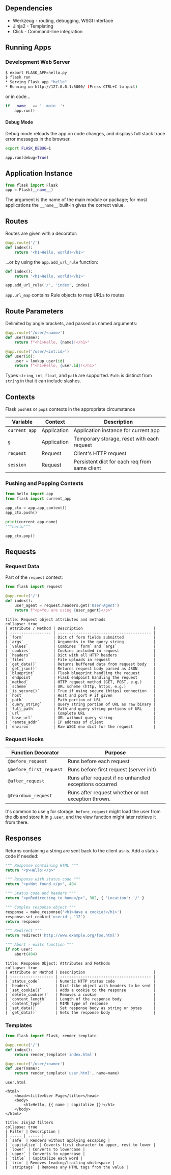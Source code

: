 
```toc
```

## Dependencies
- Werkzeug - routing, debugging, WSGI Interface
- Jinja2 - Templating
- Click - Command-line integration

## Running Apps
### Development Web Server
```bash
$ export FLASK_APP=hello.py
$ flask run
* Serving Flask app "hello"
* Running on http://127.0.0.1:5000/ (Press CTRL+C to quit)
```
or in code...
```python
if __name__ == '__main__':
	app.run()
```

#### Debug Mode
Debug mode reloads the app on code changes, and displays full stack trace error messages in the browser.
```bash
export FLASK_DEBUG=1
```

```python
app.run(debug=True)
```

## Application Instance
```python
from flask import Flask
app = Flask(__name__)
```

The argument is the name of the main module or package; for most applications the `__name__` built-in gives the correct value.

## Routes
Routes are given with a decorator:
```python
@app.route('/')
def index():
	return '<h1>Hello, world!</h1>'
```

...or by using the `app.add_url_rule` function:
```python
def index():
	return '<h1>Hello, world!</h1>'

app.add_url_rule('/', 'index', index)
```

`app.url_map` contains Rule objects to map URLs to routes


## Route Parameters
Delimited by angle brackets, and passed as named arguments:
```python
@app.route('/user/<name>')
def user(name):
	return f"<h1>Hello, {name}!</h1>"

@app.route('/user/<int:id>')
def user(id):
	user = lookup_user(id)
	return f"<h1>Hello, {user.id}!</h1>"
```

Types `string`, `int`, `float`, and `path` are supported.
`Path` is distinct from `string` in that it can include slashes.

## Contexts
Flask `push`es or `pop`s contexts in the appropriate circumstance

| Variable      | Context     | Description                                   |
| ------------- | ----------- | --------------------------------------------- |
| `current_app` | Application | Application instance for current app          |
| `g`           | Application | Temporary storage, reset with each request    |
| `request`     | Request     | Client's HTTP request                         |
| `session`     | Request     | Persistent dict for each req from same client |

### Pushing and Popping Contexts

```python
from hello import app
from flask import current_app

app_ctx = app.app_context()
app_ctx.push()

print(current_app.name)
"""hello"""

app_ctx.pop()
```

## Requests

### Request Data
Part of the `request` context:
```python
from flask import request

@app.route('/')
def index():
	user_agent = request.headers.get('User-Agent')
	return f"<p>You are using {user_agent}</p>"
```

```ad-note
title: Request object attributes and methods
collapse: true
| Attribute / Method | Description                               |
| ------------------ | ----------------------------------------- |
| `form`             | Dict of form fields submitted             |
| `args`             | Arguments in the query string             |
| `values`           | Combines `form` and `args`                |
| `cookies`          | Cookies included in request               |
| `headers`          | Dict with all HTTP headers                |
| `files`            | File uploads in request                   |
| `get_data()`       | Returns buffered data from request body   |
| `get_json()`       | Returns request body parsed as JSON       |
| `blueprint`        | Flask blueprint handling the request      |
| `endpoint`         | Flask endpoint handling the request       |
| `method`           | HTTP request method (GET, POST, e.g.)     |
| `scheme`           | URL scheme (http, https, e.g.)            |
| `is_secure()`      | True if using secure (https) connection   |
| `host`             | Host and port # if given                  |
| `path`             | Path portion of URL                       |
| `query_string`     | Query string portion of URL as raw binary |
| `full_path`        | Path and query string portions of URL     |
| `url`              | Complete URL                              |
| `base_url`         | URL without query string                  |
| `remote_addr`      | IP address of client                      |
| `environ`          | Raw WSGI env dict for the request         |
```

### Request Hooks
| Function Decorator      | Purpose                                                |
| ----------------------- | ------------------------------------------------------ |
| `@before_request`       | Runs before each request                               |
| `@before_first_request` | Runs before first request (server init)                |
| `@after_request`        | Runs after request if no unhandled exceptions occurred |
| `@teardown_request`     | Runs after request whether or not exception thrown.                                                       |

It's common to use `g` for storage. `before_request` might load the user from the db and store it in `g.user`, and the view function might later retrieve it from there.

## Responses
Returns containing a string are sent back to the client as-is.
Add a status code if needed:
```python
""" Response containing HTML """
return "<p>Hello!</p>"

""" Response with status code """
return "<p>Not found.</p>", 404

""" Status code and headers """
return "<p>Redirecting to home</p>", 302, { 'Location': '/' }

""" Complex response object """
response = make_response('<h1>Have a cookie!</h1>')
response.set_cookie('userid', '12')
return response

""" Redirect """
return redirect('http://www.example.org/foo.html')

""" Abort - exits function """
if not user:
	abort(404)
```

```ad-note
title: Response Object: Attributes and Methods
collapse: true
| Attribute or Method | Description                              |
| ------------------- | ---------------------------------------- |
| `status_code`       | Numeric HTTP status code                 |
| `headers`           | Dict-like object with headers to be sent |
| `set_cookie()`      | Adds a cookie to the response            |
| `delete_cookie()`   | Removes a cookie                         |
| `content_length`    | Length of the response body              |
| `content_type`      | MIME type of response                    |
| `set_data()`        | Set response body as string or bytes     |
| `get_data()`        | Gets the response body                   |
```

### Templates
```python
from flask import Flask, render_template

@app.route('/')
def index():
	return render_template('index.html')

@app.route('/user/<name>')
def user(name):
	return render_template('user.html', name=name)
```

`user.html`
```jinja2
<html>
	<head><title>User Page</title></head>
	<body>
		<h1>Hello, {{ name | capitalize }}!</h1>
	</body>
</html>
```

```ad-note
title: Jinja2 filters
collapse: true
| Filter | Description |
| ----- | ----- |
| `safe` | Renders without applying escaping |
| `capitalize` | Coverts first character to upper, rest to lower |
| `lower` | Converts to lowercase | 
| `upper` | Converts to uppercase |
| `title` | Capitalize each word |
| `trim` | Removes leading/trailing whitespace |
| `striptags` | Removes any HTML tags from the value |
```
